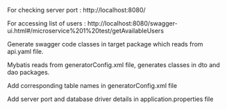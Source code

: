 For checking server port : http://localhost:8080/

For accessing list of users : http://localhost:8080/swagger-ui.html#/microservice%201%20test/getAvailableUsers

Generate swagger code classes in target package which reads from api.yaml file.

Mybatis reads from generatorConfig.xml file, generates classes in dto and dao packages.

Add corresponding table names in generatorConfig.xml file

Add server port and database driver details in application.properties file
